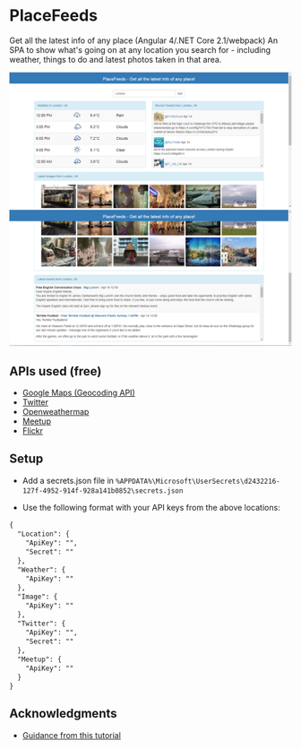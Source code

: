 # PlaceFeeds
Get all the latest info of any place (Angular 4/.NET Core 2.1/webpack)
An SPA to show what's going on at any location you search for - including weather, things to do and latest photos taken in that area.

![Example1](Docs/PlaceFeedsExample1.PNG)
![Example2](Docs/PlaceFeedsExample2.PNG)

## APIs used (free)

* [Google Maps (Geocoding API)](https://developers.google.com/maps/documentation/)
* [Twitter](https://developer.twitter.com/en/docs)
* [Openweathermap](https://openweathermap.org/api)
* [Meetup](https://www.meetup.com/meetup_api/)
* [Flickr](https://www.flickr.com/services/api/)

## Setup

* Add a secrets.json file in ```%APPDATA%\Microsoft\UserSecrets\d2432216-127f-4952-914f-928a141b0852\secrets.json```

* Use the following format with your API keys from the above locations:
```
{
  "Location": {
    "ApiKey": "",
    "Secret": ""
  },
  "Weather": {
    "ApiKey": ""
  },
  "Image": {
    "ApiKey": ""
  },
  "Twitter": {
    "ApiKey": "",
    "Secret": ""
  },
  "Meetup": {
    "ApiKey": ""
  }
}
```

## Acknowledgments

* [Guidance from this tutorial](https://channel9.msdn.com/Events/Visual-Studio/Visual-Studio-2017-Launch/WEB-103)
